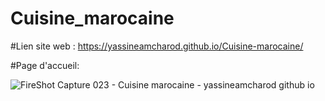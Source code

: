 # Cuisine_marocaine

#Lien site web : https://yassineamcharod.github.io/Cuisine-marocaine/

#Page d'accueil:

![FireShot Capture 023 - Cuisine marocaine - yassineamcharod github io](https://user-images.githubusercontent.com/48087450/107066101-d0982f80-67dd-11eb-8fed-e74629e01780.png)

